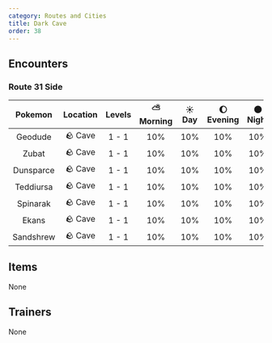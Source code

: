 ```yaml
---
category: Routes and Cities
title: Dark Cave
order: 38
---
```

## Encounters
### Route 31 Side

| Pokemon | Location | Levels | ⛅ Morning | ☀️ Day | 🌔 Evening | 🌑 Night |
|:---:|:---:|:---:|:---:|:---:|:---:|:---:|
| Geodude | 🪨 Cave | 1 - 1 | 10% | 10% | 10% | 10% |
| Zubat | 🪨 Cave | 1 - 1 | 10% | 10% | 10% | 10% |
| Dunsparce | 🪨 Cave | 1 - 1 | 10% | 10% | 10% | 10% |
| Teddiursa | 🪨 Cave | 1 - 1 | 10% | 10% | 10% | 10% |
| Spinarak | 🪨 Cave | 1 - 1 | 10% | 10% | 10% | 10% |
| Ekans | 🪨 Cave | 1 - 1 | 10% | 10% | 10% | 10% |
| Sandshrew | 🪨 Cave | 1 - 1 | 10% | 10% | 10% | 10% |

## Items
None

## Trainers
None
